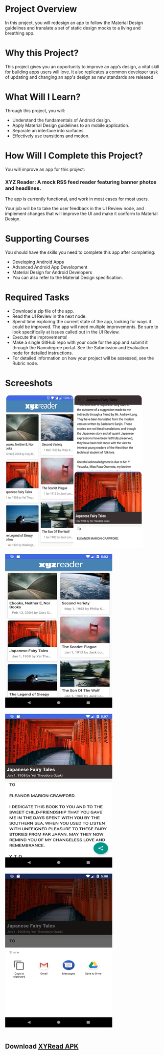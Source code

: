 # Project Overview
In this project, you will redesign an app to follow the Material Design guidelines and translate a set of static design mocks to a living and breathing app.

# Why this Project?
This project gives you an opportunity to improve an app’s design, a vital skill for building apps users will love. It also replicates a common developer task of updating and changing an app's design as new standards are released.

# What Will I Learn?
Through this project, you will:

* Understand the fundamentals of Android design.
* Apply Material Design guidelines to an mobile application.
* Separate an interface into surfaces.
* Effectively use transitions and motion.

# How Will I Complete this Project?
You will improve an app for this project:

### XYZ Reader: A mock RSS feed reader featuring banner photos and headlines.
The app is currently functional, and work in most cases for most users.

Your job will be to take the user feedback in the UI Review node, and implement changes that will improve the UI and make it conform to Material Design.

# Supporting Courses
You should have the skills you need to complete this app after completing:

* Developing Android Apps
* Advanced Android App Development
* Material Design for Android Developers
* You can also refer to the Material Design specification.

# Required Tasks
* Download a zip file of the app.
* Read the UI Review in the next node.
* Spend time exploring the current state of the app, looking for ways it could be improved. The app will need multiple improvements. Be sure to look specifically at issues called out in the UI Review.
* Execute the improvements!
* Make a single GitHub repo with your code for the app and submit it through the Nanodegree portal. See the Submission and Evaluation node for detailed instructions.
* For detailed information on how your project will be assessed, see the Rubric node.

# Screeshots

<img src="https://github.com/Al3xSav/MakeYourAppMaterial/blob/master/screenshots/pixlr_20180930201839622.jpg?raw=true" height="500" width="450"/><br/><br/>
<img src="https://github.com/Al3xSav/MakeYourAppMaterial/blob/master/screenshots/Screenshot_1538327039.png?raw=true" height="500" width="350"/><br/><br/>
<img src="https://github.com/Al3xSav/MakeYourAppMaterial/blob/master/screenshots/Screenshot_1538327231.png?raw=true" height="500" width="350"/><br/><br/>
<img src="https://github.com/Al3xSav/MakeYourAppMaterial/blob/master/screenshots/Screenshot_1538327338.png?raw=true" height="500" width="350"/><br/><br/>

## Download <a href="https://drive.google.com/open?id=1rsCO9Vspw9B_SyxpgEC2vEwhxXu-02Tu?raw=true">XYRead APK</a>

